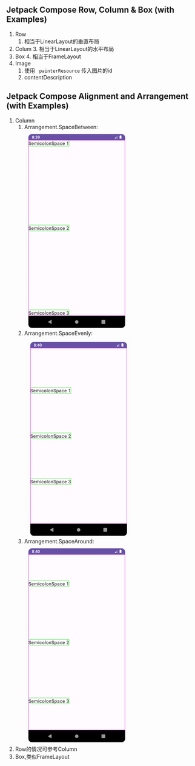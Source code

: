 ## Jetpack Compose Row, Column & Box (with Examples)
1. Row
   1. 相当于LinearLayout的垂直布局
2. Colum
   3. 相当于LinearLayout的水平布局
3. Box
   4. 相当于FrameLayout
4. Image
   1. 使用 ``` painterResource``` 传入图片的id
   2. contentDescription
## Jetpack Compose Alignment and Arrangement (with Examples)
1. Column
   1. Arrangement.SpaceBetween:
![img.png](img.png)
   2. Arrangement.SpaceEvenly:
![img_1.png](img_1.png)
   3. Arrangement.SpaceAround:
![img_2.png](img_2.png)
2. Row的情况可参考Column
3. Box,类似FrameLayout